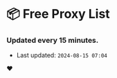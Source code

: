 # :package: Free Proxy List
### Updated every 15 minutes.

- Last updated: `2024-08-15 07:04`

:heart:
